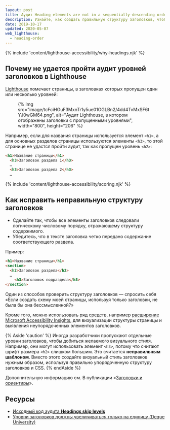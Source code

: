 ```yaml
---
layout: post
title: Аудит Heading elements are not in a sequentially-descending order
description: Узнайте, как создать правильную структуру заголовков, чтобы пользователи, применяющие специальные возможности, могли без труда перемещаться по веб-странице.
date: 2019-10-17
updated: 2020-05-07
web_lighthouse:
  - heading-order
---
```


{% include 'content/lighthouse-accessibility/why-headings.njk' %}

## Почему не удается пройти аудит уровней заголовков в Lighthouse

[Lighthouse](https://developer.chrome.com/docs/lighthouse/overview/) помечает страницы, в заголовках которых пропущен один или несколько уровней:

<figure>{% Img src="image/tcFciHGuF3MxnTr1y5ue01OGLBn2/4dd4TvMxSF6tYJ0wGM64.png", alt="Аудит Lighthouse, в котором отображены заголовки с пропущенными уровнями", width="800", height="206" %}</figure>

Например, если для названия страницы используется элемент `<h1>`, а для основных разделов страницы используются элементы `<h3>`, то этой странице не удастся пройти аудит, так как пропущен уровень `<h2>`:

```html
<h1>Название страницы</h1>
  <h3>Заголовок раздела 1</h3>
  …
  <h3>Заголовок раздела 2</h3>
  …
```

{% include 'content/lighthouse-accessibility/scoring.njk' %}

## Как исправить неправильную структуру заголовков

- Сделайте так, чтобы все элементы заголовков следовали логическому числовому порядку, отражающему структуру содержимого.
- Убедитесь, что в тексте заголовка четко передано содержание соответствующего раздела.

Пример:

```html
<h1>Название страницы</h1>
<section>
  <h2>Заголовок раздела</h2>
  …
    <h3>Заголовок подраздела</h3>
</section>
```

Один из способов проверить структуру заголовков — спросить себя «Если создать схему моей страницы, используя только заголовки, не была бы она бессмысленной?»

Кроме того, можно использовать ряд средств, например <a href="https://accessibilityinsights.io/" rel="noopener">расширение Microsoft Accessibility Insights</a>, для визуализации структуры страницы и выявления неупорядоченных элементов заголовков.

{% Aside 'caution' %} Иногда разработчики пропускают отдельные уровни заголовков, чтобы добиться желаемого визуального стиля. Например, они могут использовать элемент `<h3>`, потому что считают шрифт размера `<h2>` слишком большим. Это считается **неправильным шаблоном**. Вместо этого создайте визуальный стиль заголовков нужным образом, используя правильно упорядоченную структуру заголовков и CSS. {% endAside %}

Дополнительную информацию см. В публикации «[Заголовки и ориентиры](/headings-and-landmarks)».

## Ресурсы

- <a href="https://github.com/GoogleChrome/lighthouse/blob/master/core/audits/accessibility/heading-order.js" rel="noopener">Исходный код аудита <strong>Headings skip levels</strong></a>
- <a href="https://dequeuniversity.com/rules/axe/3.3/heading-order" rel="noopener">Уровни заголовков должны увеличиваться только на единицу (Deque University)</a>

